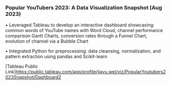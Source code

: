 ### Popular YouTubers 2023: A Data Visualization Snapshot (Aug 2023)


•	Leveraged Tableau to develop an interactive dashboard showcasing: common words of YouTube names with Word Cloud, channel performance comparison Gantt Charts, conversion rates through a Funnel Chart, evolution of channel via a Bubble Chart

•	Integrated Python for preprocessing: data cleansing, normalization, and pattern extraction using pandas and Scikit-learn

[Tableau Public Link]<https://public.tableau.com/app/profile/jiayu.wei/viz/PopularYoutubers2023Snapshot/Dashboard2>

